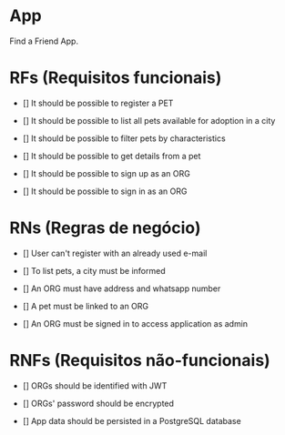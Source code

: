 # App

Find a Friend App.

# RFs (Requisitos funcionais)

- [] It should be possible to register a PET

- [] It should be possible to list all pets available for adoption in a city

- [] It should be possible to filter pets by characteristics

- [] It should be possible to get details from a pet

- [] It should be possible to sign up as an ORG

- [] It should be possible to sign in as an ORG

# RNs (Regras de negócio)

- [] User can't register with an already used e-mail

- [] To list pets, a city must be informed

- [] An ORG must have address and whatsapp number

- [] A pet must be linked to an ORG

- [] An ORG must be signed in to access application as admin

# RNFs (Requisitos não-funcionais)

- [] ORGs should be identified with JWT

- [] ORGs' password should be encrypted

- [] App data should be persisted in a PostgreSQL database